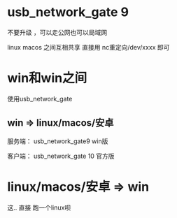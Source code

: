 # usb_network_gate 9  
不要升级 ，可以走公网也可以局域网

linux macos 之间互相共享   直接用  nc重定向/dev/xxxx 即可

# win和win之间 
使用usb_network_gate 

## win => linux/macos/安卓
服务端： usb_network_gate9 win版   

客户端： usb_network_gate 10 官方版

# linux/macos/安卓 => win

这.. 直接 跑一个linux呗
